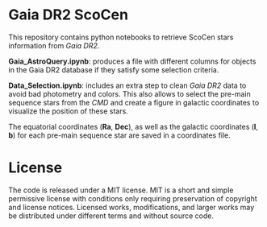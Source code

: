 # Gaia DR2 ScoCen

This repository contains python notebooks to retrieve ScoCen stars information from *Gaia DR2*. 

__Gaia_AstroQuery.ipynb__: produces a file with different columns for objects in the Gaia DR2 database if they satisfy some selection criteria.

__Data_Selection.ipynb__: includes an extra step to clean *Gaia DR2* data to avoid bad photometry and colors. This also allows to select the pre-main sequence stars from the *CMD* and create a figure in galactic coordinates to visualize the position of these stars.

The equatorial coordinates (__Ra__, __Dec__), as well as the galactic coordinates (__l__, __b__) for each pre-main sequence star are saved in a coordinates file. 

# License

The code is released under a MIT license. MIT is a short and simple permissive license with conditions only requiring preservation of copyright and license notices. Licensed works, modifications, and larger works may be distributed under different terms and without source code.
